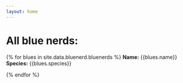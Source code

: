 ```yaml
---
layout: home
---
```


# All blue nerds:
{% for blues in site.data.bluenerd.bluenerds %}
**Name:** {{blues.name}}
**Species:** {{blues.species}}

{% endfor %}
